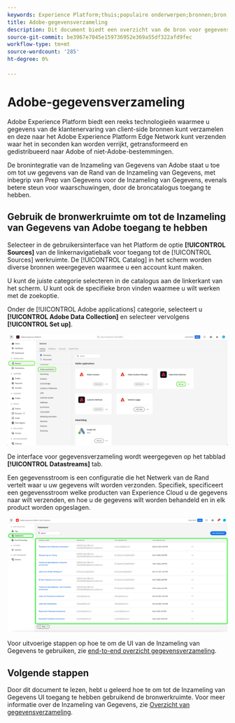 ```yaml
---
keywords: Experience Platform;thuis;populaire onderwerpen;bronnen;bron;gegevensverzameling
title: Adobe-gegevensverzameling
description: Dit document biedt een overzicht van de bron voor gegevensverzameling Adobe.
source-git-commit: be3967e7045e159736952e369a55df322afd9fec
workflow-type: tm+mt
source-wordcount: '285'
ht-degree: 0%

---
```


# Adobe-gegevensverzameling

Adobe Experience Platform biedt een reeks technologieën waarmee u gegevens van de klantenervaring van client-side bronnen kunt verzamelen en deze naar het Adobe Experience Platform Edge Network kunt verzenden waar het in seconden kan worden verrijkt, getransformeerd en gedistribueerd naar Adobe of niet-Adobe-bestemmingen.

De bronintegratie van de Inzameling van Gegevens van Adobe staat u toe om tot uw gegevens van de Rand van de Inzameling van Gegevens, met inbegrip van Prep van Gegevens voor de Inzameling van Gegevens, evenals betere steun voor waarschuwingen, door de broncatalogus toegang te hebben.

## Gebruik de bronwerkruimte om tot de Inzameling van Gegevens van Adobe toegang te hebben

Selecteer in de gebruikersinterface van het Platform de optie **[!UICONTROL Sources]** van de linkernavigatiebalk voor toegang tot de [!UICONTROL Sources] werkruimte. De [!UICONTROL Catalog] in het scherm worden diverse bronnen weergegeven waarmee u een account kunt maken.

U kunt de juiste categorie selecteren in de catalogus aan de linkerkant van het scherm. U kunt ook de specifieke bron vinden waarmee u wilt werken met de zoekoptie.

Onder de [!UICONTROL Adobe applications] categorie, selecteert u **[!UICONTROL Adobe Data Collection]** en selecteer vervolgens **[!UICONTROL Set up]**.

![gegevensverzameling](./images/data-collection/catalog.png)

De interface voor gegevensverzameling wordt weergegeven op het tabblad **[!UICONTROL Datastreams]** tab.

Een gegevensstroom is een configuratie die het Netwerk van de Rand vertelt waar u uw gegevens wilt worden verzonden. Specifiek, specificeert een gegevensstroom welke producten van Experience Cloud u de gegevens naar wilt verzenden, en hoe u de gegevens wilt worden behandeld en in elk product worden opgeslagen.

![gegevensstromen](./images/data-collection/datastreams.png)

Voor uitvoerige stappen op hoe te om de UI van de Inzameling van Gegevens te gebruiken, zie [end-to-end overzicht gegevensverzameling](../../../collection/e2e.md).

## Volgende stappen

Door dit document te lezen, hebt u geleerd hoe te om tot de Inzameling van Gegevens UI toegang te hebben gebruikend de bronwerkruimte. Voor meer informatie over de Inzameling van Gegevens, zie [Overzicht van gegevensverzameling](../../../collection/e2e.md).